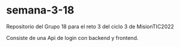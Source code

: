 # semana-3-18

Repositorio del Grupo 18 para el reto 3 del ciclo 3 de MisionTIC2022

Consiste de una Api de login con backend y frontend.
